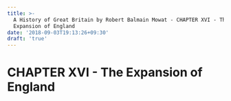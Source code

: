 ```yaml
---
title: >-
  A History of Great Britain by Robert Balmain Mowat - CHAPTER XVI - The
  Expansion of England
date: '2018-09-03T19:13:26+09:30'
draft: 'true'
---
```

# CHAPTER XVI - The Expansion of England
